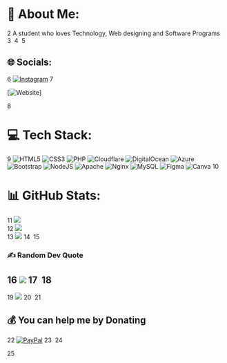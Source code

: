 # 💫 About Me:
2
A student who loves Technology, Web designing and Software Programs
3
​
4
​
5
## 🌐 Socials:
6
[![Instagram](https://img.shields.io/badge/Instagram-%23E4405F.svg?logo=Instagram&logoColor=white)](https://instagram.com/keselekbakwan.2950) 
7
​

[![Website](https://www.munz.dev/)]

8
# 💻 Tech Stack:
9
![HTML5](https://img.shields.io/badge/html5-%23E34F26.svg?style=for-the-badge&logo=html5&logoColor=white) ![CSS3](https://img.shields.io/badge/css3-%231572B6.svg?style=for-the-badge&logo=css3&logoColor=white) ![PHP](https://img.shields.io/badge/php-%23777BB4.svg?style=for-the-badge&logo=php&logoColor=white) ![Cloudflare](https://img.shields.io/badge/Cloudflare-F38020?style=for-the-badge&logo=Cloudflare&logoColor=white) ![DigitalOcean](https://img.shields.io/badge/DigitalOcean-%230167ff.svg?style=for-the-badge&logo=digitalOcean&logoColor=white) ![Azure](https://img.shields.io/badge/azure-%230072C6.svg?style=for-the-badge&logo=azure-devops&logoColor=white) ![Bootstrap](https://img.shields.io/badge/bootstrap-%23563D7C.svg?style=for-the-badge&logo=bootstrap&logoColor=white) ![NodeJS](https://img.shields.io/badge/node.js-6DA55F?style=for-the-badge&logo=node.js&logoColor=white) ![Apache](https://img.shields.io/badge/apache-%23D42029.svg?style=for-the-badge&logo=apache&logoColor=white) ![Nginx](https://img.shields.io/badge/nginx-%23009639.svg?style=for-the-badge&logo=nginx&logoColor=white) ![MySQL](https://img.shields.io/badge/mysql-%2300f.svg?style=for-the-badge&logo=mysql&logoColor=white)  ![Figma](https://img.shields.io/badge/figma-%23F24E1E.svg?style=for-the-badge&logo=figma&logoColor=white) ![Canva](https://img.shields.io/badge/Canva-%2300C4CC.svg?style=for-the-badge&logo=Canva&logoColor=white)
10
# 📊 GitHub Stats:
11
![](https://github-readme-stats.vercel.app/api?username=mhmdysf&theme=tokyonight&hide_border=false&include_all_commits=true&count_private=false)<br/>
12
![](https://github-readme-streak-stats.herokuapp.com/?user=mhmdysf&theme=tokyonight&hide_border=false)<br/>
13
![](https://github-readme-stats.vercel.app/api/top-langs/?username=mhmdysf&theme=tokyonight&hide_border=false&include_all_commits=true&count_private=false&layout=compact)
14
​
15
### ✍️ Random Dev Quote
16
![](https://quotes-github-readme.vercel.app/api?type=horizontal&theme=tokyonight)
17
​
18
---
19
[![](https://visitcount.itsvg.in/api?id=mhmdysf&icon=0&color=6)](https://visitcount.itsvg.in)
20
​
21
  ## 💰 You can help me by Donating
22
  [![PayPal](https://img.shields.io/badge/PayPal-00457C?style=for-the-badge&logo=paypal&logoColor=white)](https://paypal.me/AizawaKiyaworu) 
23
​
24
  
25
<!-- Proudly created with GPRM ( https://gprm.itsvg.in ) -->
